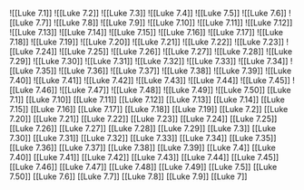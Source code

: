 ![[Luke 7.1]]
![[Luke 7.2]]
![[Luke 7.3]]
![[Luke 7.4]]
![[Luke 7.5]]
![[Luke 7.6]]
![[Luke 7.7]]
![[Luke 7.8]]
![[Luke 7.9]]
![[Luke 7.10]]
![[Luke 7.11]]
![[Luke 7.12]]
![[Luke 7.13]]
![[Luke 7.14]]
![[Luke 7.15]]
![[Luke 7.16]]
![[Luke 7.17]]
![[Luke 7.18]]
![[Luke 7.19]]
![[Luke 7.20]]
![[Luke 7.21]]
![[Luke 7.22]]
![[Luke 7.23]]
![[Luke 7.24]]
![[Luke 7.25]]
![[Luke 7.26]]
![[Luke 7.27]]
![[Luke 7.28]]
![[Luke 7.29]]
![[Luke 7.30]]
![[Luke 7.31]]
![[Luke 7.32]]
![[Luke 7.33]]
![[Luke 7.34]]
![[Luke 7.35]]
![[Luke 7.36]]
![[Luke 7.37]]
![[Luke 7.38]]
![[Luke 7.39]]
![[Luke 7.40]]
![[Luke 7.41]]
![[Luke 7.42]]
![[Luke 7.43]]
![[Luke 7.44]]
![[Luke 7.45]]
![[Luke 7.46]]
![[Luke 7.47]]
![[Luke 7.48]]
![[Luke 7.49]]
![[Luke 7.50]]
[[Luke 7.1]]
[[Luke 7.10]]
[[Luke 7.11]]
[[Luke 7.12]]
[[Luke 7.13]]
[[Luke 7.14]]
[[Luke 7.15]]
[[Luke 7.16]]
[[Luke 7.17]]
[[Luke 7.18]]
[[Luke 7.19]]
[[Luke 7.2]]
[[Luke 7.20]]
[[Luke 7.21]]
[[Luke 7.22]]
[[Luke 7.23]]
[[Luke 7.24]]
[[Luke 7.25]]
[[Luke 7.26]]
[[Luke 7.27]]
[[Luke 7.28]]
[[Luke 7.29]]
[[Luke 7.3]]
[[Luke 7.30]]
[[Luke 7.31]]
[[Luke 7.32]]
[[Luke 7.33]]
[[Luke 7.34]]
[[Luke 7.35]]
[[Luke 7.36]]
[[Luke 7.37]]
[[Luke 7.38]]
[[Luke 7.39]]
[[Luke 7.4]]
[[Luke 7.40]]
[[Luke 7.41]]
[[Luke 7.42]]
[[Luke 7.43]]
[[Luke 7.44]]
[[Luke 7.45]]
[[Luke 7.46]]
[[Luke 7.47]]
[[Luke 7.48]]
[[Luke 7.49]]
[[Luke 7.5]]
[[Luke 7.50]]
[[Luke 7.6]]
[[Luke 7.7]]
[[Luke 7.8]]
[[Luke 7.9]]
[[Luke 7]]
